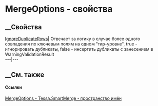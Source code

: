 # MergeOptions - свойства
##  __Свойства
[IgnoreDuplicateRows](P_Tessa_SmartMerge_MergeOptions_IgnoreDuplicateRows.htm)|
Отвечает за логику в случае более одного совпадения по ключевым полям на одном
"тир-уровне", true - игнорировать дубликаты, false - инсертить дубликаты с
занесением в WarningValidationResult  
---|---  
## __См. также
#### Ссылки
[MergeOptions - ](T_Tessa_SmartMerge_MergeOptions.htm)
[Tessa.SmartMerge - пространство имён](N_Tessa_SmartMerge.htm)
